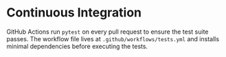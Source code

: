 # Continuous Integration

GitHub Actions run `pytest` on every pull request to ensure the test suite passes.
The workflow file lives at `.github/workflows/tests.yml` and installs minimal
dependencies before executing the tests.
